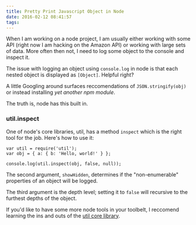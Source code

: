 ```yaml
---
title: Pretty Print Javascript Object in Node
date: 2016-02-12 08:41:57
tags:
---
```


When I am working on a node project, I am usually either working with some API (right now I am hacking on the Amazon API) or working with large sets of data. More often then not, I need to log some object to the console and inspect it.

The issue with logging an object using `console.log` in node is that each nested object is displayed as `[Object]`. Helpful right?

A little Googling around surfaces reccomendations of `JSON.stringify(obj)` or instead installing _yet another npm module_.

The truth is, node has this built in.

### util.inspect

One of node's core libraries, util, has a method `inspect` which is the right tool for the job. Here's how to use it:

```
var util = require('util');
var obj = { a: { b: 'Hello, world!' } };

console.log(util.inspect(obj, false, null));
```

The second argument, `showHidden`, determines if the "non-enumerable" properties of an object will be logged.

The third argument is the depth level; setting it to `false` will recursive to the furthest depths of the object.

If you'd like to have some more node tools in your toolbelt, I reccomend learning the ins and outs of the [util core library](https://nodejs.org/api/util.html).
